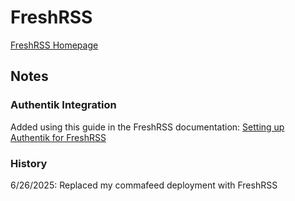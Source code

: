 # FreshRSS

[FreshRSS Homepage](https://freshrss.org/index.html)

## Notes

### Authentik Integration

Added using this guide in the FreshRSS documentation: [Setting up Authentik for FreshRSS](https://freshrss.github.io/FreshRSS/en/admins/16_OpenID-Connect-Authentik.html)

### History

6/26/2025: Replaced my commafeed deployment with FreshRSS